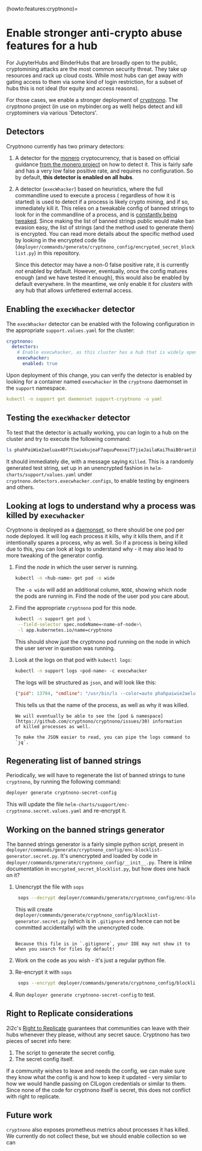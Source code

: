 (howto:features:cryptnono)=
# Enable stronger anti-crypto abuse features for a hub

For JupyterHubs and BinderHubs that are broadly open to the public, cryptomining
attacks are the most common security threat. They take up resources and rack up
cloud costs. While most hubs can get away with gating access to them via some
kind of login restriction, for a subset of hubs this is not ideal (for equity and
access reasons).

For those cases, we enable a stronger deployment of [cryptnono](https://github.com/cryptnono/cryptnono).
The cryptnono project (in use on mybinder.org as well) helps detect and kill cryptominers via
various 'Detectors'.

## Detectors

Cryptnono currently has two primary detectors:

1. A detector for the [monero](https://www.getmonero.org/) cryptocurrency, that is based on
   official guidance [from the monero project](https://blog.px.dev/detect-monero-miners/) on
   how to detect it. This is fairly safe and has a very low false positive rate, and requires
   no configuration. So by default, **this detector is enabled on all hubs**.

2. A detector (`execWhacker`) based on heuristics, where the full commandline used to execute a process (
   regardless of how it is started) is used to detect if a process is likely crypto mining,
   and if so, immediately kill it. This relies on a tweakable config of banned strings to
   look for in the commandline of a process, and is [constantly being tweaked](https://github.com/jupyterhub/mybinder.org-deploy/security/advisories/GHSA-j42g-x8qw-jjfh).
   Since making the list of banned strings public would make ban evasion easy, the list of
   strings (and the method used to generate them) is encrypted. You can read more details
   about the specific method used by looking in the encrypted code file (`deployer/commands/generate/cryptnono_config/encrypted_secret_blocklist.py`)
   in this repository.

   Since this detector may have a non-0 false positive rate, it is currently *not* enabled by
   default. However, eventually, once the config matures enough (and we have tested it enough),
   this would also be enabled by default everywhere. In the meantime, we only enable it for
   *clusters* with any hub that allows unfettered external access.

## Enabling the `execWhacker` detector

The `execWhacker` detector can be enabled with the following configuration in the appropriate
`support.values.yaml` for the cluster:

```yaml
cryptnono:
  detectors:
    # Enable execwhacker, as this cluster has a hub that is widely open to the public
    execwhacker:
      enabled: true
```

Upon deployment of this change, you can verify the detector is enabled by looking for a container
named `execwhacker` in the `cryptnono` daemonset in the `support` namespace.

```yaml
kubectl -n support get daemonset support-cryptnono -o yaml
```

## Testing the `execWhacker` detector

To test that the detector is actually working, you can login to a hub on the cluster and
try to execute the following command:

```bash
ls phahPaiWie2aeluax4Of7tiwiekujeaF7aquuPeexeiT7jieJailaKai7haiB0raetib9ue8Ai2daeTaehaemohJeeyaifeip6nevae5Safeir9iep8Baic3nohn9zoa
```

It should immediately die, with a message saying `Killed`. This is a randomly generated test string, set up
in an unencrypted fashion in `helm-charts/support/values.yaml` under `cryptnono.detectors.execwhacker.configs`,
to enable testing by engineers and others.

## Looking at logs to understand why a process was killed by `execwhacker`

Cryptnono is deployed as a [daemonset](https://kubernetes.io/docs/concepts/workloads/controllers/daemonset/),
so there should be one pod per node deployed. It will log each process it kills, why it kills them, and if it
intentionally spares a process, why as well. So if a process is being killed due to this, you can look at logs
to understand why - it may also lead to more tweaking of the generator config.

1. Find the *node* in which the user server is running.

   ```bash
   kubectl -n <hub-name> get pod -o wide
   ```

   The `-o wide` will add an additional column, `NODE`, showing which node the pods are running in. Find the
   node of the user pod you care about.

2. Find the appropriate `cryptnono` pod for this node.

   ```bash
   kubectl -n support get pod \
    --field-selector spec.nodeName=<name-of-node>\
    -l app.kubernetes.io/name=cryptnono
   ```

   This should show *just* the cryptnono pod running on the node in which the user server in question was running.

3. Look at the logs on that pod with `kubectl logs`:

   ```bash
   kubectl -n support logs <pod-name> -c execwhacker
   ```

   The logs will be structured as `json`, and will look like this:

   ```json
   {"pid": 13704, "cmdline": "/usr/bin/ls --color=auto phahpaiwie2aeluax4of7tiwiekujeaf7aquupeexeit7jiejailakai7haib0raetib9ue8ai2daetaehaemohjeeyaifeip6nevae5safeir9iep8baic3nohn9zoa", "matched": "phahpaiwie2aeluax4of7tiwiekujeaf7aquupeexeit7jiejailakai7haib0raetib9ue8ai2daetaehaemohjeeyaifeip6nevae5safeir9iep8baic3nohn9zoa", "source": "execwhacker.bpf", "action": "killed", "event": "Killed process", "level": "info", "timestamp": "2024-01-30T19:35:36.610659Z"}
   ```

   This tells us that the name of the process, as well as why it was killed.

   ```{note}
   We will eventually be able to see the [pod & namespace](https://github.com/cryptnono/cryptnono/issues/30) information
   of killed processes as well.
   ```

   ```{tip}
   To make the JSON easier to read, you can pipe the logs command to `jq`.
   ```

## Regenerating list of banned strings

Periodically, we will have to regenerate the list of banned strings to tune `cryptnono`,
by running the following command:

```bash
deployer generate cryptnono-secret-config
```

This will update the file `helm-charts/support/enc-cryptnono.secret.values.yaml` and re-encrypt it.

## Working on the banned strings generator

The banned strings generator is a fairly simple python script, present in `deployer/commands/generate/cryptnono_config/enc-blocklist-generator.secret.py`.
It's unencrypted and loaded by code in `deployer/commands/generate/cryptnono_config/__init__.py`. There is inline
documentation in `encrypted_secret_blocklist.py`, but how does one hack on it?

1. Unencrypt the file with `sops`

   ```bash
    sops --decrypt deployer/commands/generate/cryptnono_config/enc-blocklist-generator.secret.py > deployer/commands/generate/cryptnono_config/blocklist-generator.secret.py
   ```

   This will create `deployer/commands/generate/cryptnono_config/blocklist-generator.secret.py` (which is in `.gitignore` and hence
   can not be committed accidentally) with the unencrypted code.

   ```{note}

   Because this file is in `.gitignore`, your IDE may not show it to when you search for files by default!
   ```

2. Work on the code as you wish - it's just a regular python file.

3. Re-encrypt it with `sops`

   ```bash
    sops --encrypt deployer/commands/generate/cryptnono_config/blocklist-generator.secret.py > deployer/commands/generate/cryptnono_config/enc-blocklist-generator.secret.py
   ```

4. Run `deployer generate cryptnono-secret-config` to test.

## Right to Replicate considerations

2i2c's [Right to Replicate](https://2i2c.org/right-to-replicate/) guarantees that communities can leave
with their hubs whenever they please, without any secret sauce. Cryptnono has two pieces of secret info
here:

1. The script to generate the secret config.
2. The secret config itself.

If a community wishes to leave and needs the config, we can make sure they know what the config is and
how to keep it updated - very similar to how we would handle passing on CILogon credentials or similar to
them. Since none of the code for cryptnono itself is secret, this does not conflict with right to replicate.

## Future work

`cryptnono` also exposes prometheus metrics about processes it has killed. We currently do not collect these,
but we should enable collection so we can
